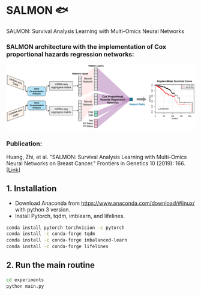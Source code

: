 # SALMON 🐟
SALMON: Survival Analysis Learning with Multi-Omics Neural Networks

### SALMON architecture with the implementation of Cox proportional hazards regression networks:
![SALMON Architecture](figures/Figure1.png)

### Publication:
Huang, Zhi, et al. "SALMON: Survival Analysis Learning with Multi-Omics Neural Networks on Breast Cancer." Frontiers in Genetics 10 (2019): 166. [[Link]](https://www.frontiersin.org/articles/10.3389/fgene.2019.00166/abstract)


## 1. Installation
* Download Anaconda from https://www.anaconda.com/download/#linux/ with python 3 version.
* Install Pytorch, tqdm, imblearn, and lifelines.

```bash
conda install pytorch torchvision -c pytorch
conda install -c conda-forge tqdm
conda install -c conda-forge imbalanced-learn
conda install -c conda-forge lifelines
```

## 2. Run the main routine


```bash
cd experiments
python main.py
```
